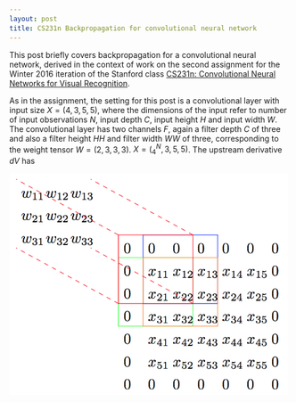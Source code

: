 ```yaml
---
layout: post
title: CS231n Backpropagation for convolutional neural network
---
```

This post briefly covers backpropagation for a convolutional neural network, derived in the context of work on the second assignment for the Winter 2016 iteration of the Stanford class [CS231n: Convolutional Neural Networks for Visual Recognition](http://cs231n.stanford.edu/index.html).

As in the assignment, the setting for this post is a convolutional layer with input size $X = \left(  4,  3,  5,  5\right)$, where the dimensions of the input refer to number of input observations $N$, input depth $C$, input height $H$ and input width $W$. The convolutional layer has two channels $F$, again a filter depth $C$ of three and also a filter height $HH$ and filter width $WW$ of three, corresponding to the weight tensor $W = \left(2, 3, 3, 3\right)$.  $X = \left(  _{4}^{N},  3,  5,  5\right)$. The upstream derivative $dV$ has 
<!---![_config.yml]({{ site.baseurl }}/images/convolution1.png)-->
<img src="/images/convolution1.png" width="500">

